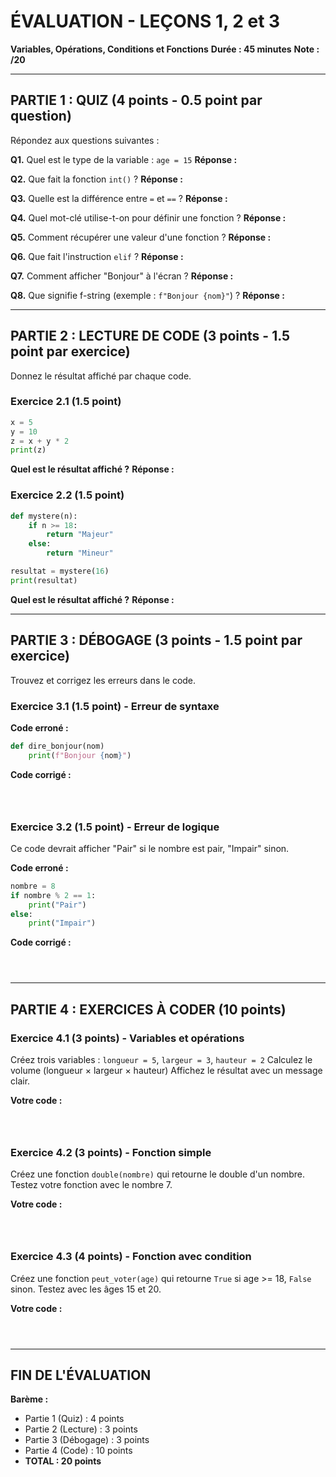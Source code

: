 # ÉVALUATION - LEÇONS 1, 2 et 3
**Variables, Opérations, Conditions et Fonctions**
**Durée : 45 minutes**
**Note : /20**

---

## PARTIE 1 : QUIZ (4 points - 0.5 point par question)

Répondez aux questions suivantes :

**Q1.** Quel est le type de la variable : `age = 15`
**Réponse :**

**Q2.** Que fait la fonction `int()` ?
**Réponse :**

**Q3.** Quelle est la différence entre `=` et `==` ?
**Réponse :**

**Q4.** Quel mot-clé utilise-t-on pour définir une fonction ?
**Réponse :**

**Q5.** Comment récupérer une valeur d'une fonction ?
**Réponse :**

**Q6.** Que fait l'instruction `elif` ?
**Réponse :**

**Q7.** Comment afficher "Bonjour" à l'écran ?
**Réponse :**

**Q8.** Que signifie f-string (exemple : `f"Bonjour {nom}"`) ?
**Réponse :**

---

## PARTIE 2 : LECTURE DE CODE (3 points - 1.5 point par exercice)

Donnez le résultat affiché par chaque code.

### Exercice 2.1 (1.5 point)

```python
x = 5
y = 10
z = x + y * 2
print(z)
```

**Quel est le résultat affiché ?**
**Réponse :**

### Exercice 2.2 (1.5 point)

```python
def mystere(n):
    if n >= 18:
        return "Majeur"
    else:
        return "Mineur"

resultat = mystere(16)
print(resultat)
```

**Quel est le résultat affiché ?**
**Réponse :**

---

## PARTIE 3 : DÉBOGAGE (3 points - 1.5 point par exercice)

Trouvez et corrigez les erreurs dans le code.

### Exercice 3.1 (1.5 point) - Erreur de syntaxe

**Code erroné :**
```python
def dire_bonjour(nom)
    print(f"Bonjour {nom}")
```

**Code corrigé :**
```python




```

### Exercice 3.2 (1.5 point) - Erreur de logique

Ce code devrait afficher "Pair" si le nombre est pair, "Impair" sinon.

**Code erroné :**
```python
nombre = 8
if nombre % 2 == 1:
    print("Pair")
else:
    print("Impair")
```

**Code corrigé :**
```python




```

---

## PARTIE 4 : EXERCICES À CODER (10 points)

### Exercice 4.1 (3 points) - Variables et opérations

Créez trois variables : `longueur = 5`, `largeur = 3`, `hauteur = 2`
Calculez le volume (longueur × largeur × hauteur)
Affichez le résultat avec un message clair.

**Votre code :**
```python




```

### Exercice 4.2 (3 points) - Fonction simple

Créez une fonction `double(nombre)` qui retourne le double d'un nombre.
Testez votre fonction avec le nombre 7.

**Votre code :**
```python




```

### Exercice 4.3 (4 points) - Fonction avec condition

Créez une fonction `peut_voter(age)` qui retourne `True` si age >= 18, `False` sinon.
Testez avec les âges 15 et 20.

**Votre code :**
```python




```

---

## FIN DE L'ÉVALUATION

**Barème :**
- Partie 1 (Quiz) : 4 points
- Partie 2 (Lecture) : 3 points
- Partie 3 (Débogage) : 3 points
- Partie 4 (Code) : 10 points
- **TOTAL : 20 points**
